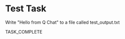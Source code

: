 # Test Task

Write "Hello from Q Chat" to a file called test_output.txt

<!-- Add TASK_COMPLETE here when done -->

TASK_COMPLETE